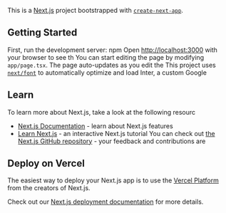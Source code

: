 This is a [Next.js](https://nextjs.org/) project bootstrapped with [`create-next-app`](https://github.com/vercel/next.js/tree/canary/packages/create-next-app).

## Getting Started
First, run the development server:
npm 
Open [http://localhost:3000](http://localhost:3000) with your browser to see th
You can start editing the page by modifying `app/page.tsx`. The page auto-updates as you edit the
This project uses [`next/font`](https://nextjs.org/docs/basic-features/font-optimization) to automatically optimize and load Inter, a custom Google 
## Learn 
To learn more about Next.js, take a look at the following resourc
- [Next.js Documentation](https://nextjs.org/docs) - learn about Next.js features 
- [Learn Next.js](https://nextjs.org/learn) - an interactive Next.js tutorial
You can check out [the Next.js GitHub repository](https://github.com/vercel/next.js/) - your feedback and contributions are
## Deploy on Vercel

The easiest way to deploy your Next.js app is to use the [Vercel Platform](https://vercel.com/new?utm_medium=default-template&filter=next.js&utm_source=create-next-app&utm_campaign=create-next-app-readme) from the creators of Next.js.

Check out our [Next.js deployment documentation](https://nextjs.org/docs/deployment) for more details.
